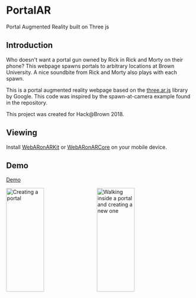 # PortalAR
Portal Augmented Reality built on Three js

## Introduction
	
Who doesn't want a portal gun owned by Rick in Rick and Morty on their phone? This webpage spawns portals to arbitrary locations at Brown University. A nice soundbite from Rick and Morty also plays with each spawn.

This is a portal augmented reality webpage based on the [three.ar.js] library by Google. This code was inspired by the spawn-at-camera example found in the repository.
	
This project was created for Hack@Brown 2018. 

## Viewing
	
Install [WebARonARKit] or [WebARonARCore] on your mobile device.

## Demo
[Demo]

<img alt="Creating a portal" src="examples/demo1.gif" style="float: center; object-fit: cover; width: 45%; height: 20em; margin-right: 1em;">

<img alt="Walking inside a portal and creating a new one" src="examples/demo2.gif" style="float: center; object-fit: cover; width: 45%; height: 20em; margin-right: 1em;">

[three.ar.js]: https://github.com/google-ar/three.ar.js
[Demo]: http://noahfang.me/AR/portal.html
[WebARonARKit]: https://github.com/google-ar/WebARonARKit
[WebARonARCore]: https://github.com/google-ar/WebARonARCore